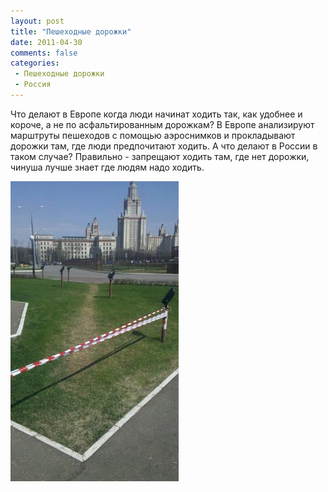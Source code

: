 ```yaml
---
layout: post
title: "Пешеходные дорожки"
date: 2011-04-30
comments: false
categories:
 - Пешеходные дорожки
 - Россия
---
```



Что делают в Европе когда люди начинат ходить так, как удобнее и короче, а не по асфальтированным дорожкам?
В Европе анализируют марштруты пешеходов с помощью аэроснимков и прокладывают дорожки там, где люди предпочитают ходить.
А что делают в России в таком случае? Правильно - запрещают ходить там, где нет дорожки, чинуша лучше знает где людям надо ходить.

![](/images/blog/pedestrian_road.jpg)
